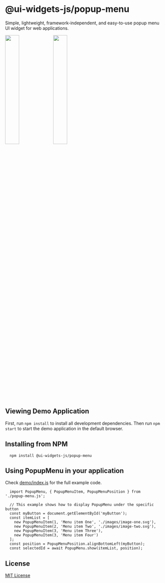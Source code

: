 # @ui-widgets-js/popup-menu

Simple, lightweight, framework-independent, and easy-to-use popup menu UI widget for web applications.

<img src="https://raw.githubusercontent.com/web-components-js/popup-menu/HEAD/screenshot1.png" height="30%" width="30%">
<img src="https://raw.githubusercontent.com/web-components-js/popup-menu/HEAD/screenshot2.png" height="30%" width="30%">

## Viewing Demo Application

First, run `npm install` to install all development dependencies. Then run `npm start` to start the demo application in the default browser.

## Installing from NPM

```
  npm install @ui-widgets-js/popup-menu
```

## Using PopupMenu in your application

Check <a href="https://github.com/ui-widgets-js/popup-menu/blob/master/demo/index.js">demo/index.js</a> for the full example code.

```
  import PopupMenu, { PopupMenuItem, PopupMenuPosition } from './popup-menu.js';

  // This example shows how to display PopupMenu under the specific button
  const myButton = document.getElementById('myButton');
  const itemList = [
    new PopupMenuItem(1, 'Menu item One', './images/image-one.svg'),
    new PopupMenuItem(2, 'Menu item Two', './images/image-two.svg'),
    new PopupMenuItem(3, 'Menu item Three'),
    new PopupMenuItem(3, 'Menu item Four')
  ];
  const position = PopupMenuPosition.alignBottomLeft(myButton);
  const selectedId = await PopupMenu.show(itemList, position);
```

## License

<a href="https://github.com/ui-widgets-js/popup-menu/blob/master/LICENSE">MIT License</a>
